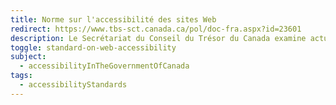 ```yaml
---
title: Norme sur l'accessibilité des sites Web
redirect: https://www.tbs-sct.canada.ca/pol/doc-fra.aspx?id=23601
description: Le Secrétariat du Conseil du Trésor du Canada examine actuellement la Norme sur l'accessibilité des sites Web. Toutefois, dans le cadre d'un engagement visant à en arriver à un Canada sans obstacle, il est recommandé que les organisations adoptent la <a href="https://www.tbs-sct.canada.ca/pol/doc-fra.aspx?id=23601">Norme européenne harmonisée (EN 301 549) <span lang="fr">(en anglais seulement)</span> (<abbr lang="en" title="Portable Document Format">PDF</abbr>, 2 <abbr title="méga-octet">mo</abbr>)</a>, et qu'elles se conforment à l'orientation qui est accessible dans la <a href="https://www.tbs-sct.canada.ca/pol/doc-fra.aspx?id=32620">Ligne directrice sur l'utilisabilité de la technologie de l'information par tous</a>.
toggle: standard-on-web-accessibility
subject:
  - accessibilityInTheGovernmentOfCanada
tags:
  - accessibilityStandards
---
```

